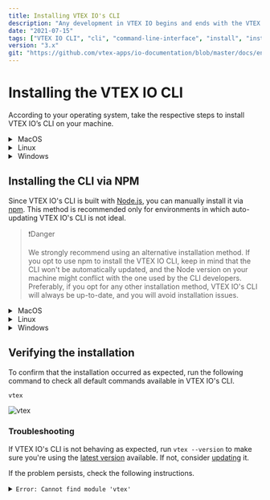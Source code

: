 ```yaml
---
title: Installing VTEX IO's CLI
description: "Any development in VTEX IO begins and ends with the VTEX IO CLI, our CLI (Command Line Interface). Learn now how to install it in your terminal."
date: "2021-07-15"
tags: ["VTEX IO CLI", "cli", "command-line-interface", "install", "installation"]
version: "3.x"
git: "https://github.com/vtex-apps/io-documentation/blob/master/docs/en/Recipes/development/vtex-io-cli-install.md"
---
```


# Installing the VTEX IO CLI

According to your operating system, take the respective steps to install VTEX IO’s CLI on your machine.

<details>
  <summary><span class="fa fa-apple">&nbsp;</span>MacOS</summary>
<br>

- **Brew**

  > ⚠️ Warning
  >
  > For machines running on Apple M1 chip, before installing VTEX IO CLI, install [Rosetta](https://support.apple.com/en-us/HT211861) and enable the machine to use the command-line interface for a Mac with an Intel processor.  To install Rosetta, run the following in your terminal: `/usr/sbin/softwareupdate --install-rosetta --agree-to-license`.
  
  1. Install **Homebrew** by following the instructions on [**Homebrew website**](https://brew.sh/index).

  ![brew](https://files.readme.io/7a812a5-Screen_Shot_2021-04-20_at_19.49.25.png)

  2. Then, install **VTEX IO'S CLI** by running the following command.

  ```sh
  brew tap vtex/vtex
  brew install vtex
  ```

<br>
</details>

<details>
  <summary><span class="fa fa-linux">&nbsp;</span>Linux</summary>
<br>

- **Tarball**
  
  >⚠️ Caution
  > 
  > Before the installation, check if you have the [curl](https://curl.se/) command-line tool and library installed on your machine.

  Open the terminal and run the following command to install the VTEX IO CLI.

  ```sh
  curl -L https://vtex.io/vtexcli/install | sh
  ```

<br>
</details>

<details>
  <summary><span class="fa fa-windows">&nbsp;</span>Windows</summary>
<br>

- **Installer for Windows**
  
1. Download the appropriate installer for your Windows system ([64-bit installer](https://vtex.io/vtexcli/install/win-x64); [32-bit installer](https://vtex.io/vtexcli/install/win-x32)).
2. Open the downloaded file and follow the instructions to finish the installation process.

<br>
</details>

## Installing the CLI via NPM

Since VTEX IO's CLI is built with [Node.js](https://nodejs.org/en/), you can manually install it via [npm](https://www.npmjs.com/package/vtex). This method is recommended only for environments in which auto-updating VTEX IO's CLI is not ideal.

>❗️Danger
> 
> We strongly recommend using an alternative installation method. If you opt to use npm to install the VTEX IO CLI, keep in mind that the CLI won't be automatically updated, and the Node version on your machine might conflict with the one used by the CLI developers. Preferably, if you opt for any other installation method, VTEX IO's CLI will always be up-to-date, and you will avoid installation issues.

<details>
  <summary><span class="fa fa-apple">&nbsp;</span>MacOS</summary>
  <br>

  1. Install **Homebrew** by following the instructions on [**Homebrew website**](https://brew.sh/index).

  ![brew](https://files.readme.io/7a812a5-Screen_Shot_2021-04-20_at_19.49.25.png)

  2. Install **Node.js** via Homebrew by running the following command.

  ```sh
  brew install node
  ```

  3. Then, install **Yarn**.
  
  ```sh
  brew install yarn
  ```

  4. Finally, install the **VTEX IO CLI**.

  ```sh
  yarn global add vtex
  ```
  
<br>
</details>

<details>
  <summary><span class="fa fa-linux">&nbsp;</span>Linux</summary>
<br>

  1. Install **Node.js** by running the following command.
   
  ```sh
  sudo apt install nodejs
  ```

  2. Install **Yarn** by following the [Yarn installation](https://classic.yarnpkg.com/en/docs/install#gentoo-stable) for Linux.
  3. Install the **VTEX IO CLI** by running the following command.

  ```sh
  sudo yarn global add vtex
  ```

<br>
</details>

<details>
  <summary><span class="fa fa-windows">&nbsp;</span>Windows</summary>
<br>

  1. Download and install [**Node.js**](https://nodejs.org/pt-br/download/).
  2. Download and install [**Yarn**](https://classic.yarnpkg.com/en/docs/getting-started).
  3. Open the terminal.
  4. Install the **VTEX IO CLI** by running the following command.

  ```sh
  yarn global add vtex
  ```

To ensure you won't have issues with the installation, you need to run the following command as an admin on your machine.

  ```sh
  vtex
  ```
  
  To which will appear the following message.

  ![](https://user-images.githubusercontent.com/32786712/205149759-4b6207c9-b497-4e39-82ff-e1358e72699f.png)

  For the next step, you won't need to be in your admin role.

<br>
</details>
 

## Verifying the installation

To confirm that the installation occurred as expected, run the following command to check all default commands available in VTEX IO's CLI.

```sh
vtex
```

![vtex](https://raw.githubusercontent.com/vtex-apps/io-documentation/master/docs/en/Recipes/development/Media/vtex-command.png)

### Troubleshooting

If VTEX IO's CLI is not behaving as expected, run `vtex --version` to make sure you're using the [latest version](https://github.com/vtex/toolbelt/blob/3.x/CHANGELOG.md) available. If not, consider [updating](https://developers.vtex.com/vtex-developer-docs/docs/vtex-io-documentation-vtex-io-cli-update) it.

If the problem persists, check the following instructions.

<details>
  <summary><code>Error: Cannot find module 'vtex'</code></summary>
  <br>

This error is related to [plugins](https://developers.vtex.com/vtex-developer-docs/docs/vtex-io-documentation-vtex-io-vtex-io-cli-plugins) detached from the VTEX IO's CLI base code. 

Even though plugins are decoupled from VTEX IO's CLI, they rely on the CLI functionalities. Therefore, this error signalizes that these plugins are failing to access VTEX IO's CLI functionalities.

To solve this problem, you will need to create a [symlink](https://en.wikipedia.org/wiki/Symbolic_link) from `{vtex-folder}/node_modules/vtex` to `{vtex-folder}/`.

According to your operating system, run the following command in the terminal to create a symlink:

- <span class="fa fa-apple">&nbsp;</span> MacOS

  ```
  ln -s /usr/local/Cellar/vtex/2.119.2/libexec /usr/local/Cellar/vtex/2.119.2/libexec/node_modules/vtex
  ```
- <span class="fa fa-linux">&nbsp;</span>Linux
  
  ```
  ln -s /usr/local/lib/vtex /usr/local/lib/vtex/node_modules/vtex
  ```

  
If the error persists, don't hesitate to [open a support ticket](https://help-tickets.vtex.com/smartlink/sso/login/zendesk).
